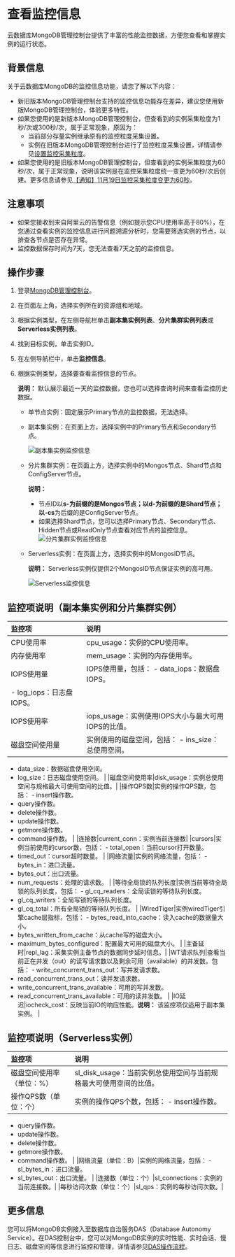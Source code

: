 # 查看监控信息

云数据库MongoDB管理控制台提供了丰富的性能监控数据，方便您查看和掌握实例的运行状态。

## 背景信息

关于云数据库MongoDB的监控信息功能，请您了解以下内容：

-   新旧版本MongoDB管理控制台支持的监控信息功能存在差异，建议您使用新版MongoDB管理控制台，体验更多特性。
-   如果您使用的是新版本MongoDB管理控制台，但查看到的实例采集粒度为1秒/次或300秒/次，属于正常现象，原因为：
    -   当前部分存量实例继承原有的监控粒度采集设置。
    -   实例在旧版本MongoDB管理控制台进行了监控粒度采集设置，详情请参见[设置监控采集粒度]()。
-   如果您使用的是旧版本MongoDB管理控制台，但查看到的实例采集粒度为60秒/次，属于正常现象，说明该实例是在监控采集粒度统一变更为60秒/次后创建。更多信息请参见[【通知】11月19日监控采集粒度变更为60秒](/cn.zh-CN/产品通知/【通知】11月19日监控采集粒度变更为60秒.md)。

## 注意事项

-   如果您接收到来自阿里云的告警信息（例如提示您CPU使用率高于80%），在您通过查看实例的监控信息进行问题溯源分析时，您需要筛选实例的节点，以排查各节点是否存在异常。
-   监控数据保存时间为7天，您无法查看7天之前的监控信息。

## 操作步骤

1.  登录[MongoDB管理控制台](https://mongodb.console.aliyun.com/)。

2.  在页面左上角，选择实例所在的资源组和地域。

3.  根据实例类型，在左侧导航栏单击**副本集实例列表**、**分片集群实例列表**或**Serverless实例列表**。

4.  找到目标实例，单击实例ID。

5.  在左侧导航栏中，单击**监控信息**。

6.  根据实例类型，选择要查看监控信息的节点。

    **说明：** 默认展示最近一天的监控数据，您也可以选择查询时间来查看监控历史数据。

    -   单节点实例：固定展示Primary节点的监控数据，无法选择。
    -   副本集实例：在页面上方，选择实例中的Primary节点和Secondary节点。

        ![副本集实例监控信息](https://static-aliyun-doc.oss-accelerate.aliyuncs.com/assets/img/zh-CN/4747376161/p67534.png)

    -   分片集群实例：在页面上方，选择实例中的Mongos节点、Shard节点和ConfigServer节点。

        **说明：**

        -   节点ID以**s-**为前缀的是Mongos节点；以**d-**为前缀的是Shard节点；以**-cs**为后缀的是ConfigServer节点。
        -   如果选择Shard节点，您可以选择Primary节点、Secondary节点、Hidden节点或ReadOnly节点查看对应节点的监控信息。
        ![分片集群实例监控信息](https://static-aliyun-doc.oss-accelerate.aliyuncs.com/assets/img/zh-CN/1367517161/p258290.png)

    -   Serverless实例：在页面上方，选择实例中的MongosID节点。

        **说明：** Serverless实例仅提供2个MongosID节点保证实例的高可用。

        ![Serverless监控信息](https://static-aliyun-doc.oss-accelerate.aliyuncs.com/assets/img/zh-CN/4747376161/p170911.png)


## 监控项说明（副本集实例和分片集群实例）

|监控项|说明|
|:--|:-|
|CPU使用率|cpu\_usage：实例的CPU使用率。|
|内存使用率|mem\_usage：实例的内存使用率。|
|IOPS使用量|IOPS使用量，包括： -   data\_iops：数据盘IOPS。
-   log\_iops：日志盘IOPS。 |
|IOPS使用率|iops\_usage：实例使用IOPS大小与最大可用IOPS的比值。|
|磁盘空间使用量|实例使用的磁盘空间，包括： -   ins\_size：总使用空间。
-   data\_size：数据磁盘使用空间。
-   log\_size：日志磁盘使用空间。 |
|磁盘空间使用率|disk\_usage：实例总使用空间与规格最大可使用空间的比值。|
|操作QPS数|实例的操作QPS数，包括： -   insert操作数。
-   query操作数。
-   delete操作数。
-   update操作数。
-   getmore操作数。
-   command操作数。 |
|连接数|current\_conn：实例当前连接数|
|cursors|实例当前使用的cursor数，包括： -   total\_open：当前cursor打开数量。
-   timed\_out：cursor超时数量。 |
|网络流量|实例的网络流量，包括： -   bytes\_in：进口流量。
-   bytes\_out：出口流量。
-   num\_requests：处理的请求数。 |
|等待全局锁的队列长度|实例当前等待全局锁的队列长度，包括： -   gl\_cq\_readers：全局读锁的等待队列长度。
-   gl\_cq\_writers：全局写锁的等待队列长度。
-   gl\_cq\_total：所有全局锁的等待队列长度。 |
|WiredTiger|实例wiredTiger引擎cache层指标，包括： -   bytes\_read\_into\_cache：读入cache的数据量大小。
-   bytes\_written\_from\_cache：从cache写的磁盘大小。
-   maximum\_bytes\_configured：配置最大可用的磁盘大小。 |
|主备延时|repl\_lag：采集实例主备节点的数据同步延时信息。|
|WT请求队列|查看当前正在并发（out）的读写请求数以及剩余可用（available）的并发数。包括： -   write\_concurrent\_trans\_out：写并发请求数。
-   read\_concurrent\_trans\_out：读并发请求数。
-   write\_concurrent\_trans\_available：可用的写并发数。
-   read\_concurrent\_trans\_available：可用的读并发数。 |
|IO延迟|iocheck\_cost：反映当前IO的响应性能。**说明：** 该监控项仅适用于副本集实例。 |

## 监控项说明（Serverless实例）

|监控项|说明|
|:--|:-|
|磁盘空间使用率（单位：%）|sl\_disk\_usage：当前实例总使用空间与当前规格最大可使用空间的比值。|
|操作QPS数（单位：个）|实例的操作QPS个数，包括： -   insert操作数。
-   query操作数。
-   update操作数。
-   delete操作数。
-   getmore操作数。
-   command操作数。 |
|网络流量（单位：B）|实例的网络流量，包括： -   sl\_bytes\_in：进口流量。
-   sl\_bytes\_out：出口流量。 |
|连接数（单位：个）|sl\_connections：实例的当前连接数。|
|每秒访问次数（单位：个）|sl\_qps：实例的每秒访问次数。|

## 更多信息

您可以将MongoDB实例接入至数据库自治服务DAS（Database Autonomy Service）。在DAS控制台中，您可以对MongoDB实例的实时性能、实时会话、慢日志、磁盘空间等信息进行监控和管理，详情请参见[DAS操作流程](https://help.aliyun.com/document_detail/64900.html)。

